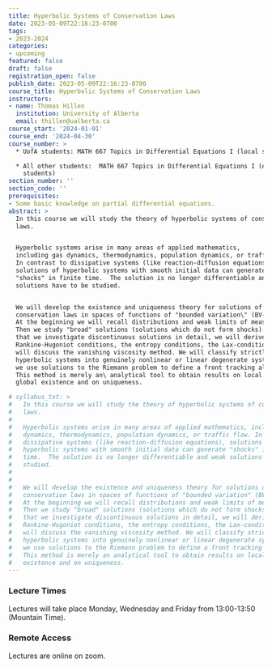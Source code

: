 ```yaml
---
title: Hyperbolic Systems of Conservation Laws
date: 2023-05-09T22:16:23-0700
tags:
- 2023-2024
categories:
- upcoming
featured: false
draft: false
registration_open: false
publish_date: 2023-05-09T22:16:23-0700
course_title: Hyperbolic Systems of Conservation Laws
instructors:
- name: Thomas Hillen
  institution: University of Alberta
  email: thillen@ualberta.ca
course_start: '2024-01-01'
course_end: '2024-04-30'
course_number: >
  * UofA students: MATH 667 Topics in Differential Equations I (local students)

  * All other students:  MATH 667 Topics in Differential Equations I (external
    students)
section_number: ''
section_code: ''
prerequisites:
- Some basic knowledge on partial differential equations.
abstract: >
  In this course we will study the theory of hyperbolic systems of conservation
  laws.


  Hyperbolic systems arise in many areas of applied mathematics,
  including gas dynamics, thermodynamics, population dynamics, or traffic flow.
  In contrast to dissipative systems (like reaction-diffusion equations),
  solutions of hyperbolic systems with smooth initial data can generate
  "shocks" in finite time.  The solution is no longer differentiable and weak
  solutions have to be studied.


  We will develop the existence and uniqueness theory for solutions of
  conservation laws in spaces of functions of "bounded variation\" (BV-spaces).
  At the beginning we will recall distributions and weak limits of measures.
  Then we study "broad" solutions (solutions which do not form shocks). After
  that we investigate discontinuous solutions in detail, we will derive the
  Rankine-Hugoniot conditions, the entropy conditions, the Lax-condition and we
  will discuss the vanishing viscosity method. We will classify strictly
  hyperbolic systems into genuinely nonlinear or linear degenerate systems. Then
  we use solutions to the Riemann problem to define a front tracking algorithm.
  This method is merely an\ analytical tool to obtain results on local and
  global existence and on uniqueness.

# syllabus_txt: >
#   In this course we will study the theory of hyperbolic systems of conservation\
#   laws.
# 
#   Hyperbolic systems arise in many areas of applied mathematics, including gas
#   dynamics, thermodynamics, population dynamics, or traffic flow. In contrast to
#   dissipative systems (like reaction-diffusion equations), solutions of
#   hyperbolic systems with smooth initial data can generate "shocks" in finite
#   time.  The solution is no longer differentiable and weak solutions have to be
#   studied.
# 
#  
#   We will develop the existence and uniqueness theory for solutions of
#   conservation laws in spaces of functions of "bounded variation" (BV-spaces).
#   At the beginning we will recall distributions and weak limits of measures.
#   Then we study "broad" solutions (solutions which do not form shocks). After
#   that we investigate discontinuous solutions in detail, we will derive the
#   Rankine-Hugoniot conditions, the entropy conditions, the Lax-condition and we
#   will discuss the vanishing viscosity method. We will classify strictly
#   hyperbolic systems into genuinely nonlinear or linear degenerate systems. Then
#   we use solutions to the Riemann problem to define a front tracking algorithm.
#   This method is merely an analytical tool to obtain results on local and global
#   existence and on uniqueness.
---
```

### Lecture Times

Lectures will take place Monday, Wednesday and Friday from 13:00-13:50 (Mountain
Time).

### Remote Access

Lectures are online on zoom.
